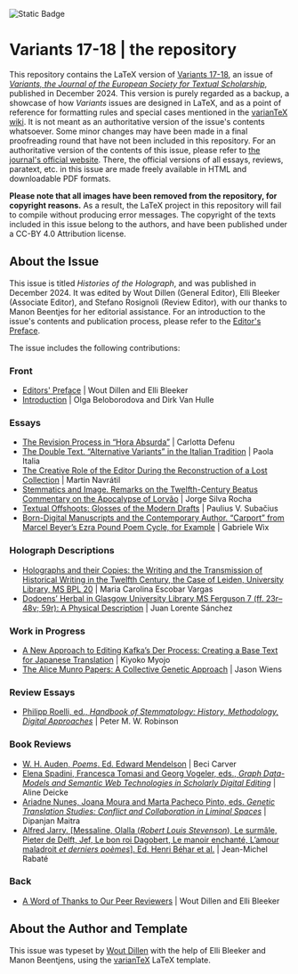 ![Static Badge](https://img.shields.io/badge/doi-10.4000%2F130s1-blue?link=https%3A%2F%2Fdoi.org%2F10.4000%2F130s1)

# Variants 17-18 | the repository

This repository contains the LaTeX version of [Variants 17-18](https://journals.openedition.org/variants/1562), an issue of [_Variants, the Journal of the European Society for Textual Scholarship_](https://journals.openedition.org/variants/), published in December 2024.
This version is purely regarded as a backup, a showcase of how _Variants_ issues are designed in LaTeX, and as a point of reference for formatting rules and special cases mentioned in the [varianTeX wiki](https://github.com/ESTS-Variants/varianTeX/wiki).
It is not meant as an authoritative version of the issue's contents whatsoever.
Some minor changes may have been made in a final proofreading round that have not been included in this repository.
For an authoritative version of the contents of this issue, please refer to [the journal's official website](https://journals.openedition.org/variants/).
There, the official versions of all essays, reviews, paratext, etc. in this issue are made freely available in HTML and downloadable PDF formats.

**Please note that all images have been removed from the repository, for copyright reasons.** 
As a result, the LaTeX project in this repository will fail to compile without producing error messages.
The copyright of the texts included in this issue belong to the authors, and have been published under a CC-BY 4.0 Attribution license. 

## About the Issue

This issue is titled _Histories of the Holograph_, and was published in December 2024. 
It was edited by Wout Dillen (General Editor), Elli Bleeker (Associate Editor), and Stefano Rosignoli (Review Editor), with our thanks to Manon Beentjes for her editorial assistance.
For an introduction to the issue's contents and publication process, please refer to the [Editor's Preface](https://journals.openedition.org/variants/1863).

The issue includes the following contributions:

### Front
- [Editors' Preface](https://journals.openedition.org/variants/1863) | Wout Dillen and Elli Bleeker
- [Introduction](https://journals.openedition.org/variants/1589) | Olga Beloborodova and Dirk Van Hulle

### Essays

- [The Revision Process in “Hora Absurda”](https://journals.openedition.org/variants/1598) | Carlotta Defenu
- [The Double Text. “Alternative Variants” in the Italian Tradition](https://journals.openedition.org/variants/1617) | Paola Italia
- [The Creative Role of the Editor During the Reconstruction of a Lost Collection](https://journals.openedition.org/variants/1642) | Martin Navrátil
- [Stemmatics and Image. Remarks on the Twelfth-Century Beatus Commentary on the Apocalypse of Lorvão](https://journals.openedition.org/variants/1662) | Jorge Silva Rocha 
- [Textual Offshoots: Glosses of the Modern Drafts](https://journals.openedition.org/variants/1678) | Paulius V. Subačius
- [Born-Digital Manuscripts and the Contemporary Author. “Carport” from Marcel Beyer’s Ezra Pound Poem Cycle, for Example](https://journals.openedition.org/variants/1699) | Gabriele Wix

### Holograph Descriptions
- [Holographs and their Copies: the Writing and the Transmission of Historical Writing in the Twelfth Century, the Case of Leiden, University Library, MS BPL 20](https://journals.openedition.org/variants/1728) | Maria Carolina Escobar Vargas
- [Dodoens’ Herbal in Glasgow University Library MS Ferguson 7 (ff. 23r–48v; 59r): A Physical Description](https://journals.openedition.org/variants/1704) | Juan Lorente Sánchez

### Work in Progress
- [A New Approach to Editing Kafka’s Der Process: Creating a Base Text for Japanese Translation](https://journals.openedition.org/variants/1742) | Kiyoko Myojo
- [The Alice Munro Papers: A Collective Genetic Approach](https://journals.openedition.org/variants/1748) | Jason Wiens

### Review Essays
- [Philipp Roelli, ed., _Handbook of Stemmatology: History, Methodology, Digital Approaches_](https://journals.openedition.org/variants/1838) | Peter M. W. Robinson

### Book Reviews
- [W. H. Auden, _Poems_. Ed. Edward Mendelson](https://journals.openedition.org/variants/1764) | Beci Carver
- [Elena Spadini, Francesca Tomasi and Georg Vogeler, eds., _Graph Data-Models and Semantic Web Technologies in Scholarly Digital Editing_](https://journals.openedition.org/variants/1777) | Aline Deicke
- [Ariadne Nunes, Joana Moura and Marta Pacheco Pinto, eds. _Genetic Translation Studies: Conflict and Collaboration in Liminal Spaces_](https://journals.openedition.org/variants/1802) | Dipanjan Maitra
- [Alfred Jarry. [Messaline, Olalla (_Robert Louis Stevenson_), Le surmâle, Pieter de Delft, Jef, Le bon roi Dagobert, Le manoir enchanté, L’amour maladroit _et derniers poèmes_]. Ed. Henri Béhar et al.](https://journals.openedition.org/variants/1823) | Jean-Michel Rabaté

### Back 
- [A Word of Thanks to Our Peer Reviewers](https://journals.openedition.org/variants/1858) | Wout Dillen and Elli Bleeker

## About the Author and Template

This issue was typeset by [Wout Dillen](https://github.com/WoutDLN) with the help of Elli Bleeker and Manon Beentjens, using the [varianTeX](https://variantex.woutdillen.be) LaTeX template. 
